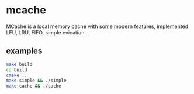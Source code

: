 # mcache

MCache is a local memory cache with some modern features, implemented LFU, LRU, FIFO, simple evication.

## examples

```bash
make build
cd build
cmake ..
make simple && ./simple
make cache && ./cache
```